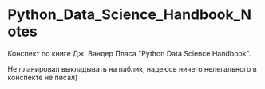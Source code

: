 # Python_Data_Science_Handbook_Notes
Конспект по книге Дж. Вандер Пласа "Python Data Science Handbook".

Не планировал выкладывать на паблик, надеюсь ничего нелегального в конспекте  не писал)
